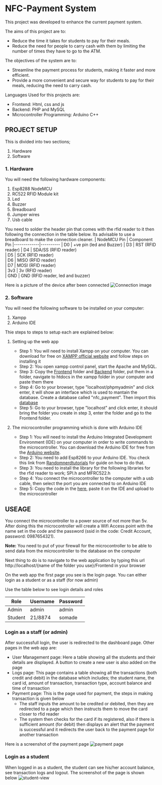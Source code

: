 # NFC-Payment System

This project was developed to enhance the current payment system.

The aims of this project are to:

- Reduce the time it takes for students to pay for their meals.
- Reduce the need for people to carry cash with them by limiting the number of times they have to go to the ATM.

The objectives of the system are to:

- Streamline the payment process for students, making it faster and more efficient.
- Provide a more convenient and secure way for students to pay for their meals, reducing the need to carry cash.

Languages Used for this projects are:

- Frontend: Html, css and js
- Backend: PHP and MySQL
- Microcontroller Programming: Arduino C++

## PROJECT SETUP

This is divided into two sections;

1. Hardware
2. Software

### 1. Hardware

You will need the following hardware components:

1. Esp8288 NodeMCU
2. RC522 RFID Module kit
3. Led
4. Buzzer
5. Breadboard
6. Jumper wires
7. Usb cable

You need to solder the header pin that comes with the rfid reader to it then following the connection in the table below.
Its advisable to use a breadboard to make the connection cleaner.
| NodeMCU Pin | Component Pin
|-------------|----------
| D0 | +ve pin (led and Buzzer)
| D3 | RST (RFID reader)
| D4 | SDA/SS (RFID reader)  
| D5 | SCK (RFID reader)  
| D6 | MISO (RFID reader)  
| D7 | MOSI (RFID reader)  
| 3v3 | 3v (RFID reader)  
| GND | GND (RFID reader, led and buzzer)

Here is a picture of the device after been connected 
![Connection image](https://user-images.githubusercontent.com/48515473/211169237-5bab1c0f-3c7a-4147-83bc-9f556c92255a.jpeg)


### 2. Software

You will need the following software to be installed on your computer:

1. Xampp
2. Arduino IDE

Thie steps to steps to setup each are explained below:

1. Setting up the web app

   - Step 1: You will need to install Xampp on your computer. You can download for free on [XAMPP official website](https://www.apachefriends.org/download.html) and follow steps on installing it
   - Step 2: You open xampp control panel, start the Apache and MySQL.
   - Step 3: Copy the [Frontend](./Frontend) folder and [Backend](/backend) folder, put them in a folder, navigate to htdocs in the xampp folder in your computer and paste them there
   - Step 4: Go to your browser, type "localhost/phpmyadmin" and click enter, it will show an interface which is used to mantain the database. Create a database called "nfc_payment". Then import this [database](./backend/database/nfc_payment.sql)
   - Step 5: Go to your browser, type "localhost" and click enter, it should bring the folder you create in step 3, enter the folder and go to the Frontend folder.

2. The microcontroller programming which is done with Arduino IDE

   - Step 1: You will need to install the Arduino Integrated Development Environment (IDE) on your computer in order to write commands to the microcontroller. You can download the Arduino IDE for free from the [Arduino website](https://www.arduino.cc/en/Main/Software).
   - Step 2: You need to add Esp8266 to your Arduino IDE. You check this link from [Randomnerdtutorials](https://randomnerdtutorials.com/how-to-install-esp8266-board-arduino-ide/) for guide on how to do that.
   - Step 3: You need to install the library for the following libraries for the rfid reader to work; SPI.h and MFRC522.h
   - Step 4: You connect the microcontroller to the computer with a usb cable, then select the port you are connected to on Arduino IDE
   - Step 5: Copy the code in the [here](Hardware/read_card_and_send_to_db/read_card_and_send_to_db.ino), paste it on the IDE and upload to the microcontroller

## USEAGE

You connect the microcontroller to a power source of not more than 5v. After doing this the microcontroller will create a Wifi Access point with the name set in the code and the password (ssid in the code: Credit Account, password: 0987654321).

**Note:** You need to put of your firewall for the microcontroller to be able to send data from the microcontroller to the database on the computer

Next thing to do is to navigate to the web application by typing this url http://localhost/{name of the folder you use}/Frontend in your browser

On the web app the first page you see is the login page. You can either login as a student or as a staff (for now admin)

Use the table below to see login details and roles

| Role    | Username | Password |
| ------- | -------- | -------- |
| Admin   | admin    | admin    |
| Student | 21/8874  | somade   |

### Login as a staff (or admin)
After successfull login, the user is redirected to the dashboard page. Other pages in the web app are:

- User Management page: Here a table showing all the students and their details are displayed. A button to create a new user is also added on the page
- Logs page: This page contains a table showing all the transactions (both credit and debit) in the database which includes; the student name, the card id, amount of transaction, transaction type, account balance and time of transaction
- Payment page: This is the page used for payment, the steps in making transaction is given below
   - The staff inputs the amount to be credited or debited, then they are redirected to a page which then instructs them to move the card closer to rfid reader
   - The system then checks for the card if its registered, also if there is sufficient amount (for debit) then displays an alert that the payment is successful and it redirects the user back to the payment page for another transaction

Here is a screenshot of the payment page 
![payment page](https://user-images.githubusercontent.com/48515473/211169974-fe4800ce-b52b-48a2-afa7-72334465030d.jpeg)



### Login as a student
When logged in as a student, the student can see his/her account balance, see transaction logs and logout. The screenshot of the page is shown below
![student-view](https://user-images.githubusercontent.com/48515473/211169058-ecbff2bf-58a1-4668-ab5e-33b68801856e.jpg)



